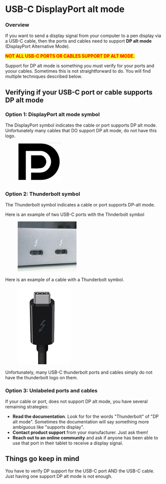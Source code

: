 # USB-C DisplayPort alt mode

### Overview

If you want to send a display signal from your computer to a pen display via a USB-C cable, then the ports and cables need to support **DP alt mode** (DisplayPort Alternative Mode).

<mark style="color:red;">**NOT ALL USB-C PORTS OR CABLES SUPPORT DP ALT MODE.**</mark>

Support for DP alt mode is something you must verify for your ports and yoour cables. Sometimes this is not straightforward to do. You will find multiple techniques described below.

## Verifying if your USB-C port or cable supports DP alt mode

### Option 1: DisplayPort alt mode symbol

The DisplayPort symbol indicates the cable or port supports DP alt mode. Unfortunately many cables that DO support DP alt mode, do not have this logo.

<div align="left">

<figure><img src="../../.gitbook/assets/Screenshot 2024-01-19 211805.png" alt="" width="140"><figcaption></figcaption></figure>

</div>

### Option 2: Thunderbolt symbol

The Thunderbolt symbol indicates a cable or port supports DP-alt mode.

Here is an example of two USB-C ports with the Thnderbolt symbol

<div align="left">

<figure><img src="../../.gitbook/assets/1920px-Thunderbolt_3_interface_USB-C_ports.jpg" alt="" width="188"><figcaption></figcaption></figure>

</div>

Here is an example of a cable with a Thunderbolt symbol.

<div align="left">

<figure><img src="../../.gitbook/assets/Screenshot 2024-01-19 211322 (1).jpg" alt="" width="169"><figcaption></figcaption></figure>

</div>

Unfortunately, many USB-C thunderbolt ports and cables simply do not have the thunderbolt logo on them.&#x20;

### Option 3: Unlabeled ports and cables

If your cable or port, does not support DP alt mode, you have several remaining strategies:

* **Read the documentation**. Look for for the words "Thunderbolt" of "DP alt mode". Sometimes the documentation will say something more ambiguous like "supports display".
* **Contact product support** from your manufacturer. Just ask them!
* **Reach out to an online community** and ask if anyone has been able to use that port in their tablet to receive a display signal.&#x20;

## Things go keep in mind

You have to verify DP support for the USB-C port AND the USB-C cable. Just having one support DP alt mode is not enough.
